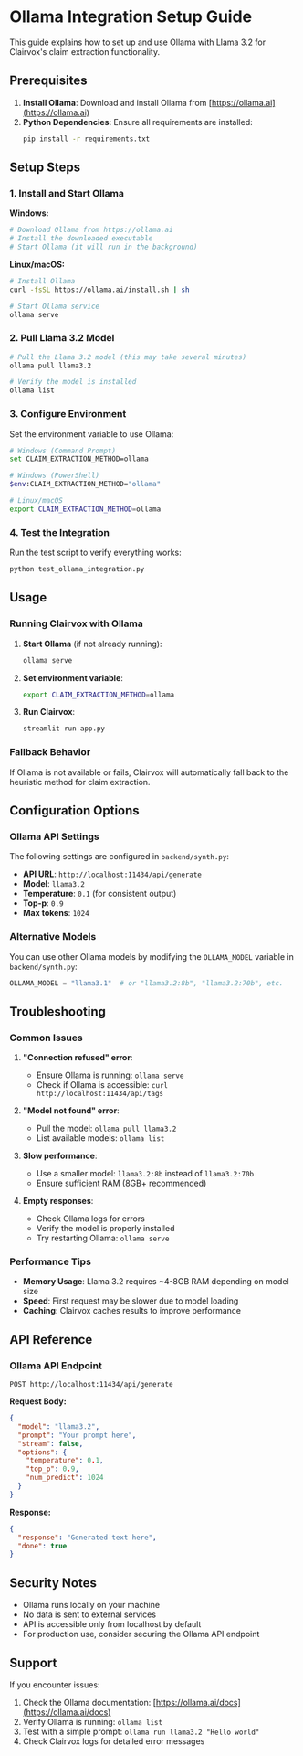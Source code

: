 # Ollama Integration Setup Guide

This guide explains how to set up and use Ollama with Llama 3.2 for Clairvox's claim extraction functionality.

## Prerequisites

1. **Install Ollama**: Download and install Ollama from [https://ollama.ai](https://ollama.ai)
2. **Python Dependencies**: Ensure all requirements are installed:
   ```bash
   pip install -r requirements.txt
   ```

## Setup Steps

### 1. Install and Start Ollama

**Windows:**
```bash
# Download Ollama from https://ollama.ai
# Install the downloaded executable
# Start Ollama (it will run in the background)
```

**Linux/macOS:**
```bash
# Install Ollama
curl -fsSL https://ollama.ai/install.sh | sh

# Start Ollama service
ollama serve
```

### 2. Pull Llama 3.2 Model

```bash
# Pull the Llama 3.2 model (this may take several minutes)
ollama pull llama3.2

# Verify the model is installed
ollama list
```

### 3. Configure Environment

Set the environment variable to use Ollama:

```bash
# Windows (Command Prompt)
set CLAIM_EXTRACTION_METHOD=ollama

# Windows (PowerShell)
$env:CLAIM_EXTRACTION_METHOD="ollama"

# Linux/macOS
export CLAIM_EXTRACTION_METHOD=ollama
```

### 4. Test the Integration

Run the test script to verify everything works:

```bash
python test_ollama_integration.py
```

## Usage

### Running Clairvox with Ollama

1. **Start Ollama** (if not already running):
   ```bash
   ollama serve
   ```

2. **Set environment variable**:
   ```bash
   export CLAIM_EXTRACTION_METHOD=ollama
   ```

3. **Run Clairvox**:
   ```bash
   streamlit run app.py
   ```

### Fallback Behavior

If Ollama is not available or fails, Clairvox will automatically fall back to the heuristic method for claim extraction.

## Configuration Options

### Ollama API Settings

The following settings are configured in `backend/synth.py`:

- **API URL**: `http://localhost:11434/api/generate`
- **Model**: `llama3.2`
- **Temperature**: `0.1` (for consistent output)
- **Top-p**: `0.9`
- **Max tokens**: `1024`

### Alternative Models

You can use other Ollama models by modifying the `OLLAMA_MODEL` variable in `backend/synth.py`:

```python
OLLAMA_MODEL = "llama3.1"  # or "llama3.2:8b", "llama3.2:70b", etc.
```

## Troubleshooting

### Common Issues

1. **"Connection refused" error**:
   - Ensure Ollama is running: `ollama serve`
   - Check if Ollama is accessible: `curl http://localhost:11434/api/tags`

2. **"Model not found" error**:
   - Pull the model: `ollama pull llama3.2`
   - List available models: `ollama list`

3. **Slow performance**:
   - Use a smaller model: `llama3.2:8b` instead of `llama3.2:70b`
   - Ensure sufficient RAM (8GB+ recommended)

4. **Empty responses**:
   - Check Ollama logs for errors
   - Verify the model is properly installed
   - Try restarting Ollama: `ollama serve`

### Performance Tips

- **Memory Usage**: Llama 3.2 requires ~4-8GB RAM depending on model size
- **Speed**: First request may be slower due to model loading
- **Caching**: Clairvox caches results to improve performance

## API Reference

### Ollama API Endpoint

```
POST http://localhost:11434/api/generate
```

**Request Body:**
```json
{
  "model": "llama3.2",
  "prompt": "Your prompt here",
  "stream": false,
  "options": {
    "temperature": 0.1,
    "top_p": 0.9,
    "num_predict": 1024
  }
}
```

**Response:**
```json
{
  "response": "Generated text here",
  "done": true
}
```

## Security Notes

- Ollama runs locally on your machine
- No data is sent to external services
- API is accessible only from localhost by default
- For production use, consider securing the Ollama API endpoint

## Support

If you encounter issues:

1. Check the Ollama documentation: [https://ollama.ai/docs](https://ollama.ai/docs)
2. Verify Ollama is running: `ollama list`
3. Test with a simple prompt: `ollama run llama3.2 "Hello world"`
4. Check Clairvox logs for detailed error messages
